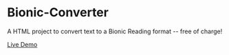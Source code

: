 # Bionic-Converter
A HTML project to convert text to a Bionic Reading format -- free of charge!

[Live Demo](https://rawcdn.githack.com/eef-g/Bionic-Converter/bef477460511e142d51fbde1a06d3b8ec707304c/BionicConverter/BionicConverter/WebPage/text_input.html)
